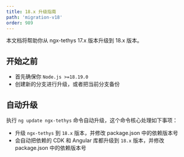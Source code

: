 ```yaml
---
title: 18.x 升级指南
path: 'migration-v18'
order: 989
---
```


<alert>本文档将帮助你从 ngx-tethys 17.x 版本升级到 18.x 版本。</alert>

## 开始之前

- 首先确保你 `Node.js >=18.19.0`
- 创建新的分支进行升级，或者把当前分支备份

## 自动升级
执行 `ng update ngx-tethys` 命令自动升级，这个命令核心处理如下事项：
- 升级 `ngx-tethys` 到 `18.x` 版本，并修改 package.json 中的依赖版本号
- 会自动把依赖的 CDK 和 Angular 库都升级到 `18.x` 版本，并修改 package.json 中的依赖版本号
